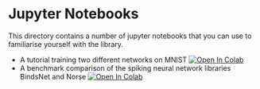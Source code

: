 # Jupyter Notebooks

This directory contains a number of jupyter notebooks that
you can use to familiarise yourself with the library.

- A tutorial training two different networks on MNIST [![Open In Colab](https://colab.research.google.com/assets/colab-badge.svg)](https://colab.research.google.com/github/norse/norse/blob/master/notebooks/norse_tutorial.ipynb)
- A benchmark comparison of the spiking neural network libraries BindsNet and Norse [![Open In Colab](https://colab.research.google.com/assets/colab-badge.svg)](https://colab.research.google.com/github/norse/norse/blob/master/notebooks/benchmark_SNN.ipynb)